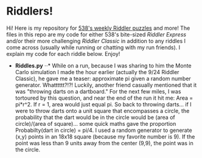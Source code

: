 # Riddlers!

Hi! Here is my repository for [538's weekly Riddler puzzles](https://fivethirtyeight.com/tag/the-riddler/) and more! The files in this repo are my code for either 538's bite-sized *Riddler Express* and/or their more challenging *Riddler Classic* in addition to any riddles I come across (usually while running or chatting with my run friends). I explain my code for each riddle below. Enjoy!

* **Riddles.py**
⋅⋅* While on a run, because I was sharing to him the Monte Carlo simulation I made the hour earlier (actually the 9/24 Riddler Classic), he gave me a teaser: approximate pi given a random number generator. Whatttttt?!?! Luckily, another friend casually mentioned that it was "throwing darts on a dartboard." For the next few miles, I was tortoured by this question, and near the end of the run it hit me: Area = pi*r^2. If r = 1, area would just equal pi. So back to throwing darts... if I were to throw darts onto a unit square that encompasses a circle, the probability that the dart would be in the circle would be (area of circle)/(area of square)... some quick maths gave the proportion Probabilty(dart in circle) = pi/4. I used a random generator to generate (x,y) points in an 18x18 square (because my favorite number is 9). If the point was less than 9 units away from the center (9,9), the point was in the circle. 

